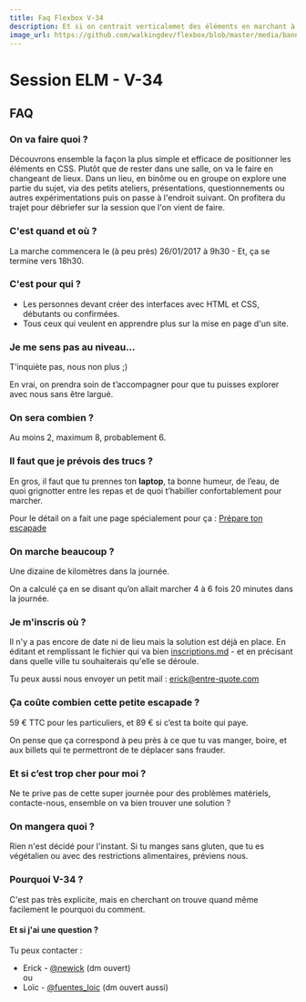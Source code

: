 ```yaml
---
title: Faq Flexbox V-34
description: Et si on centrait verticalemet des éléments en marchant à l'horizontal autour de Montpellier.
image_url: https://github.com/walkingdev/flexbox/blob/master/media/banner-flexbox.jpg?raw=true
---
```


# Session ELM - V-34

## FAQ

### On va faire quoi ?

Découvrons ensemble la façon la plus simple et efficace de positionner les éléments en CSS.
Plutôt que de rester dans une salle, on va le faire en changeant de lieux.
Dans un lieu, en binôme ou en groupe on explore une partie du sujet, via des petits ateliers, présentations, questionnements ou autres expérimentations puis on passe à l'endroit suivant.
On profitera du trajet pour débriefer sur la session que l'on vient de faire.

### C'est quand et où ?

La marche commencera le (à peu près) 26/01/2017 à 9h30  -
Et, ça se termine vers 18h30.

### C'est pour qui ?

- Les personnes devant créer des interfaces avec HTML et CSS, débutants ou confirmées.
- Tous ceux qui veulent en apprendre plus sur la mise en page d'un site.

### Je me sens pas au niveau…

T’inquiète pas, nous non plus ;)

En vrai, on prendra soin de t’accompagner pour que tu puisses explorer avec nous sans être largué.

### On sera combien ?

Au moins 2, maximum 8, probablement 6.

### Il faut que je prévois des trucs ?

En gros, il faut que tu prennes ton **laptop**, ta bonne humeur, de l’eau, de quoi grignotter entre les repas et de quoi t’habiller confortablement pour marcher.

Pour le détail on a fait une page spécialement pour ça : [Prépare ton escapade](http://walkingdev.fr/#walkingdev/flexbox/blob/master/prepare-ton-escapade.md)

### On marche beaucoup ?

Une dizaine de kilomètres dans la journée.

On a calculé ça en se disant qu’on allait marcher 4 à 6 fois 20 minutes dans la journée.

### Je m'inscris où ?

Il n'y a pas encore de date ni de lieu mais la solution est déjà en place.
En éditant et remplissant le fichier qui va bien [inscriptions.md](https://github.com/walkingdev/flexbox/edit/master/inscriptions.md) - et en précisant dans quelle ville tu souhaiterais qu'elle se déroule.

Tu peux aussi nous envoyer un petit mail : [erick@entre-quote.com](mailto:erick@entre-quote.com)

### Ça coûte combien cette petite escapade ?

59 € TTC pour les particuliers, et 89 € si c’est ta boite qui paye.

On pense que ça correspond à peu près à ce que tu vas manger, boire, et aux billets qui te permettront de te déplacer sans frauder.

### Et si c’est trop cher pour moi ?

Ne te prive pas de cette super journée pour des problèmes matériels, contacte-nous, ensemble on va bien trouver une solution ? 

### On mangera quoi ?

Rien n'est décidé pour l'instant. Si tu manges sans gluten, que tu es végétalien ou avec des restrictions alimentaires, préviens nous.

### Pourquoi V-34 ?

C'est pas très explicite, mais en cherchant on trouve quand même facilement le pourquoi du comment.

#### Et si j'ai une question ?

Tu peux contacter :  
- Erick - [@newick](http://twitter.com/newick) (dm ouvert)  
ou  
- Loïc - [@fuentes_loic](https://twitter.com/fuentes_loic) (dm ouvert aussi)
